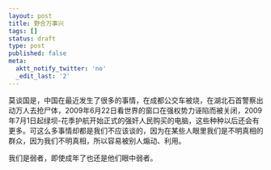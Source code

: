 ```yaml
---
layout: post
title: 野合万事兴
tags: []
status: draft
type: post
published: false
meta:
  aktt_notify_twitter: 'no'
  _edit_last: '2'
---
```

莫谈国是，中国在最近发生了很多的事情，在成都公交车被烧，在湖北石首警察出动万人去抢尸体，2009年6月22日看世界的窗口在强权势力诬陷而被关闭，2009年7月1日起绿坝-花季护航开始正式的强奸人民购买的电脑，这些种种以后还会有更多。可这么多事情却都是我们不应该谈的，因为在某些人眼里我们是不明真相的群众，因为我们不明真相，所以容易被别人煽动、利用。

我们是弱者，即使成年了也还是他们眼中弱者。
